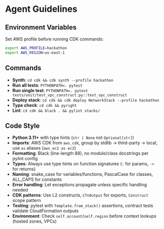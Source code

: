 # Agent Guidelines

## Environment Variables

Set AWS profile before running CDK commands:
```bash
export AWS_PROFILE=hackathon
export AWS_REGION=us-east-1
```

## Commands

- **Synth**: `cd cdk && cdk synth --profile hackathon`
- **Run all tests**: `PYTHONPATH=. pytest`
- **Run single test**: `PYTHONPATH=. pytest tests/unit/test_vpc_construct.py::test_vpc_construct`
- **Deploy stack**: `cd cdk && cdk deploy NetworkStack --profile hackathon`
- **Type check**: `cd cdk && pyright`
- **Lint**: `cd cdk && black . && pylint stacks/`

## Code Style

- **Python 3.11+** with type hints (`str | None` not `Optional[str]`)
- **Imports**: AWS CDK from `aws_cdk`, group by stdlib → third-party → local, use `as` aliases (`aws_ec2 as ec2`)
- **Formatting**: Black (line-length 88), no module/class docstrings per pylint config
- **Types**: Always use type hints on function signatures (`:` for params, `->` for returns)
- **Naming**: snake_case for variables/functions, PascalCase for classes, ALL_CAPS for constants
- **Error handling**: Let exceptions propagate unless specific handling needed
- **CDK patterns**: Use L2 constructs, `CfnOutput` for exports, `Construct` scope pattern
- **Testing**: pytest with `Template.from_stack()` assertions, contract tests validate CloudFormation outputs
- **Environment**: Check `self.account`/`self.region` before context lookups (hosted zones, VPCs)
